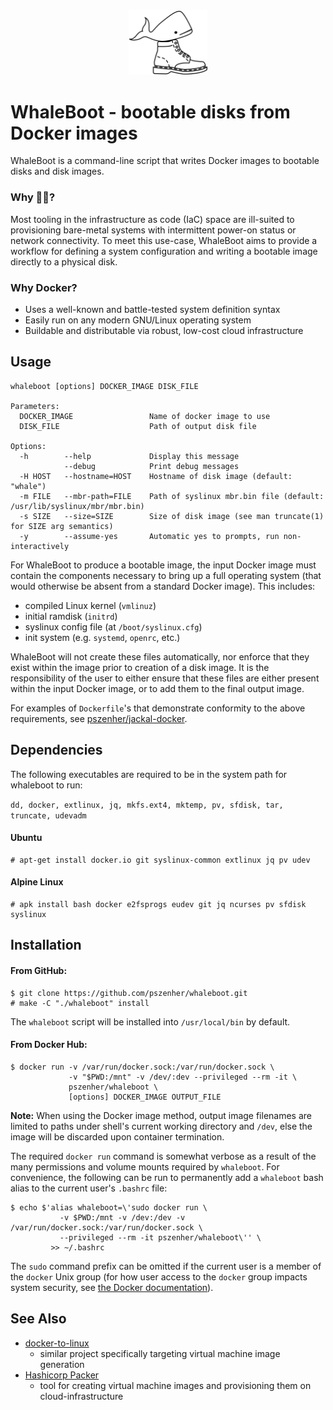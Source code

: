<div align="center">
  <img src=".logo.svg" width="25%" alt="WhaleBoot logo"/>
</div>

# WhaleBoot - bootable disks from Docker images

WhaleBoot is a command-line script that writes Docker images to bootable disks and disk images.


### Why :whale::boot:?
Most tooling in the infrastructure as code (IaC) space are ill-suited to provisioning bare-metal systems with intermittent power-on status or network connectivity.  To meet this use-case, WhaleBoot aims to provide a workflow for defining a system configuration and writing a bootable image directly to a physical disk.

### Why Docker?
- Uses a well-known and battle-tested system definition syntax
- Easily run on any modern GNU/Linux operating system
- Buildable and distributable via robust, low-cost cloud infrastructure

## Usage
[@@@]:usage-start
```
whaleboot [options] DOCKER_IMAGE DISK_FILE

Parameters:
  DOCKER_IMAGE                 Name of docker image to use
  DISK_FILE                    Path of output disk file

Options:
  -h        --help             Display this message
            --debug            Print debug messages
  -H HOST   --hostname=HOST    Hostname of disk image (default: "whale")
  -m FILE   --mbr-path=FILE    Path of syslinux mbr.bin file (default: /usr/lib/syslinux/mbr/mbr.bin)
  -s SIZE   --size=SIZE        Size of disk image (see man truncate(1) for SIZE arg semantics)
  -y        --assume-yes       Automatic yes to prompts, run non-interactively
```
[@@@]:usage-end

For WhaleBoot to produce a bootable image, the input Docker image must contain the components necessary to bring up a full operating system (that would otherwise be absent from a standard Docker image).  This includes:
- compiled Linux kernel (`vmlinuz`)
- initial ramdisk (`initrd`)
- syslinux config file (at `/boot/syslinux.cfg`)
- init system (e.g. `systemd`, `openrc`, etc.)

WhaleBoot will not create these files automatically, nor enforce that they exist within the image prior to creation of a disk image.  It is the responsibility of the user to either ensure that these files are either present within the input Docker image, or to add them to the final output image.

For examples of `Dockerfile`'s that demonstrate conformity to the above requirements, see [pszenher/jackal-docker](https://github.com/pszenher/jackal-docker).

## Dependencies
The following executables are required to be in the system path for whaleboot to run:

`dd, docker, extlinux, jq, mkfs.ext4, mktemp, pv, sfdisk, tar, truncate, udevadm`

#### Ubuntu
```
# apt-get install docker.io git syslinux-common extlinux jq pv udev 
```

#### Alpine Linux
```
# apk install bash docker e2fsprogs eudev git jq ncurses pv sfdisk syslinux
```

## Installation

#### From GitHub:
```
$ git clone https://github.com/pszenher/whaleboot.git
# make -C "./whaleboot" install
```
The `whaleboot` script will be installed into `/usr/local/bin` by default.

#### From Docker Hub:
```
$ docker run -v /var/run/docker.sock:/var/run/docker.sock \
             -v "$PWD:/mnt" -v /dev/:dev --privileged --rm -it \
             pszenher/whaleboot \
             [options] DOCKER_IMAGE OUTPUT_FILE
```
**Note:** When using the Docker image method, output image filenames are limited to paths under shell's current working directory and `/dev`, else the image will be discarded upon container termination.

The required `docker run` command is somewhat verbose as a result of the many permissions and volume mounts required by `whaleboot`.  For convenience, the following can be run to permanently add a `whaleboot` bash alias to the current user's `.bashrc` file:
```
$ echo $'alias whaleboot=\'sudo docker run \
           -v $PWD:/mnt -v /dev:/dev -v /var/run/docker.sock:/var/run/docker.sock \
           --privileged --rm -it pszenher/whaleboot\'' \
         >> ~/.bashrc
```
The `sudo` command prefix can be omitted if the current user is a member of the `docker` Unix group (for how user access to the `docker` group impacts system security, see [the Docker documentation](https://docs.docker.com/engine/security/#docker-daemon-attack-surface)).

## See Also
- [docker-to-linux](https://github.com/iximiuz/docker-to-linux)
    - similar project specifically targeting virtual machine image generation
- [Hashicorp Packer](https://github.com/hashicorp/packer)
    - tool for creating virtual machine images and provisioning them on cloud-infrastructure
